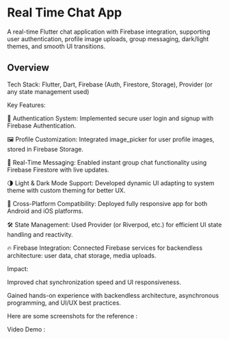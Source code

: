 # Real Time Chat App

A real-time Flutter chat application with Firebase integration, supporting user authentication, profile image uploads, group messaging, dark/light themes, and smooth UI transitions.

## Overview

Tech Stack: Flutter, Dart, Firebase (Auth, Firestore, Storage), Provider (or any state management used)

Key Features:

🔐 Authentication System: Implemented secure user login and signup with Firebase Authentication.

🖼️ Profile Customization: Integrated image_picker for user profile images, stored in Firebase Storage.

💬 Real-Time Messaging: Enabled instant group chat functionality using Firebase Firestore with live updates.

🌗 Light & Dark Mode Support: Developed dynamic UI adapting to system theme with custom theming for better UX.

📱 Cross-Platform Compatibility: Deployed fully responsive app for both Android and iOS platforms.

🛠️ State Management: Used Provider (or Riverpod, etc.) for efficient UI state handling and reactivity.

🔥 Firebase Integration: Connected Firebase services for backendless architecture: user data, chat storage, media uploads.

Impact:

Improved chat synchronization speed and UI responsiveness.

Gained hands-on experience with backendless architecture, asynchronous programming, and UI/UX best practices.

Here are some screenshots for the reference :

Video Demo : 
